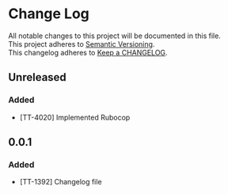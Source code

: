 # Change Log
All notable changes to this project will be documented in this file.  
This project adheres to [Semantic Versioning](http://semver.org/).  
This changelog adheres to [Keep a CHANGELOG](http://keepachangelog.com/).  

## Unreleased

### Added

- [TT-4020] Implemented Rubocop

## 0.0.1

### Added
- [TT-1392] Changelog file
